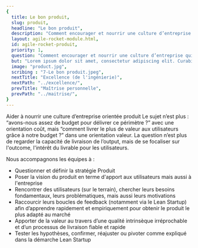 ```yaml
---
{
  title: Le bon produit,
  slug: produit,
  headline: "Le bon produit",
  description: "Comment encourager et nourrir une culture d’entreprise qui satisfait le client en traitant positivement l’évolution continuelle des besoins utilisateurs ?" ,
  layout: agile-rocket-module.html,
  id: agile-rocket-produit,
  priority: 1,
  question: "Comment encourager et nourrir une culture d’entreprise qui satisfait le client en traitant positivement l’évolution continuelle des besoins utilisateurs ?" ,
  but: "Lorem ipsum dolor sit amet, consectetur adipiscing elit. Curabitur blandit auctor bibendum. Etiam quis magna vel ipsum vulputate mattis. Mauris quis facilisis arcu. Proin viverra sollicitudin neque eu ornare. Nam ut pellentesque mauris. Fusce mattis nunc sit amet diam sodales condimentum. Maecenas arcu orci, sagittis ac lectus quis, molestie ultrices lorem. Suspendisse dapibus mauris eu elit finibus, nec vulputate quam tristique. Fusce id sem sed orci placerat pretium quis vitae elit.",
  image: "product.jpg",
  scribing : "7-Le bon produit.jpeg",
  nextTitle: "Excellence (de l'ingénierie)",
  nextPath: "../excellence/",
  prevTitle: "Maîtrise personnelle",
  prevPath: "../maitrise/",
}
---
```

Aider à nourrir une culture d’entreprise orientée produit
Le sujet n’est plus : “avons-nous assez de budget pour délivrer ce périmètre ?” avec une orientation coût, mais “comment livrer le plus de valeur aux utilisateurs grâce à notre budget ?” dans une orientation valeur.
La question n’est plus de regarder la capacité de livraison de l’output, mais de se focaliser sur l'outcome, l'intérêt du livrable pour les utilisateurs.

Nous accompagnons les équipes à :
* Questionner et définir la stratégie Produit
* Poser la vision du produit en terme d'apport aux utilisateurs mais aussi à l'entreprise
* Rencontrer des utilisateurs (sur le terrain), chercher leurs besoins fondamentaux, leurs problématiques, mais aussi leurs motivations
* Raccourcir leurs boucles de feedback (notamment via le Lean Startup) afin d’apprendre rapidement et empiriquement pour obtenir le produit le plus adapté au marché
* Apporter de la valeur au travers d’une qualité intrinsèque irréprochable et d’un processus de livraison fiable et rapide
* Tester les hypothèses, confirmer, réajuster ou pivoter comme expliqué dans la démarche Lean Startup

